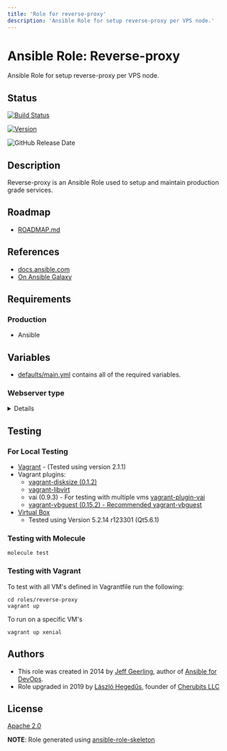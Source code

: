```yaml
---
title: 'Role for reverse-proxy'
description: 'Ansible Role for setup reverse-proxy per VPS node.'
---
```


# Ansible Role: Reverse-proxy

Ansible Role for setup reverse-proxy per VPS node.

## Status

[![Build Status](https://travis-ci.org/lordoftheflies/ansible-role-reverse-proxy.svg?branch=master)](https://travis-ci.org/lordoftheflies/ansible-role-reverse-proxy)

[![Version](https://img.shields.io/github/v/tag/lordoftheflies/ansible-role-reverse-proxy?sort=semver)](https://github.com/lordoftheflies/ansible-role-reverse-proxy/releases)

![GitHub Release Date](https://img.shields.io/github/release-date/lordoftheflies/ansible-role-reverse-proxy)


## Description

Reverse-proxy is an Ansible Role used to setup and maintain production grade services.

## Roadmap

* [ROADMAP.md](ROADMAP.md)

## References

* [docs.ansible.com](https://docs.ansible.com/)
* [On Ansible Galaxy](https://galaxy.ansible.com/lordoftheflies/ansible_role_reverse_proxy)

## Requirements

### Production

* Ansible

## Variables

* [defaults/main.yml](defaults/main.yml) contains all of the required variables.

<p>
<summary>

### Webserver type

</summary>
<details>

Set type of used webserver. Values: `apache2` or `nginx`

```shell
  ansible_role_reverse_proxy_webserver: apache2
```

</details>
</p>

## Testing

### For Local Testing

* [Vagrant](https://www.vagrantup.com/) - (Tested using version 2.1.1)
* Vagrant plugins:
  * [vagrant-disksize (0.1.2)](https://github.com/lordoftheflies/vagrant-disksize)
  * [vagrant-libvirt](https://github.com/lordoftheflies/vagrant-libvirt)
  * vai (0.9.3) - For testing with multiple vms [vagrant-plugin-vai](https://github.com/lordoftheflies/vagrant-plugin-vai)
  * [vagrant-vbguest (0.15.2) - Recommended vagrant-vbguest](https://github.com/lordoftheflies/vagrant-vbguest)
* [Virtual Box](https://www.virtualbox.org/)
  * Tested using Version 5.2.14 r123301 (Qt5.6.1)

### Testing with Molecule

```shell
molecule test
```

### Testing with Vagrant

To test with all VM's defined in Vagrantfile run the following:

```shell
cd roles/reverse-proxy
vagrant up
```

To run on a specific VM's
```shell
vagrant up xenial
```

## Authors

* This role was created in 2014 by [Jeff Geerling](https://www.jeffgeerling.com/), author of [Ansible for DevOps](https://www.ansiblefordevops.com/).
* Role upgraded in 2019 by [László Hegedűs](mailto:laszlo.hegedus@cherubits.hu), founder of [Cherubits LLC](https://portal.cherubits.hu)

## License

[Apache 2.0](https://tldrlegal.com/license/apache-license-2.0-(apache-2.0))

**NOTE**: Role generated using [ansible-role-skeleton](https://github.com/lordoftheflies/ansible-role-skeleton)
